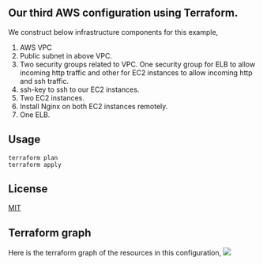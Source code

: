 ## Our third AWS configuration using Terraform.
We construct below infrastructure components for this example,
1. AWS VPC
2. Public subnet in above VPC.
3. Two security groups related to VPC. One security group for ELB to allow incoming http traffic and other for EC2 instances to allow incoming http and ssh traffic.
4. ssh-key to ssh to our EC2 instances.
5. Two EC2 instances.
6. Install Nginx on both EC2 instances remotely.
7. One ELB.

## Usage
```
terraform plan
terraform apply
```

## License  
[MIT](../../LICENSE.md)

## Terraform graph
Here is the terraform graph of the resources in this configuration, ![](./)
